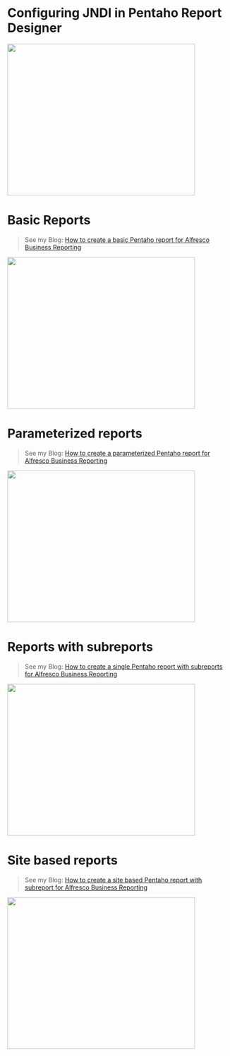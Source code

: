 

# Configuring JNDI in Pentaho Report Designer #

<a href='http://www.youtube.com/watch?feature=player_embedded&v=i-CzexrBzfg' target='_blank'><img src='http://img.youtube.com/vi/i-CzexrBzfg/0.jpg' width='425' height=344 /></a>

# Basic Reports #

> See my Blog: [How to create a basic Pentaho report for Alfresco Business Reporting](http://tpeelen.wordpress.com/2013/04/03/how-to-create-a-basic-pentaho-report-for-alfresco-business-reporting/)

<a href='http://www.youtube.com/watch?feature=player_embedded&v=qLxUhzAQAoU' target='_blank'><img src='http://img.youtube.com/vi/qLxUhzAQAoU/0.jpg' width='425' height=344 /></a>

# Parameterized reports #

> See my Blog: [How to create a parameterized Pentaho report for Alfresco Business Reporting](http://tpeelen.wordpress.com/2013/04/03/how-to-create-a-parameterized-pentaho-report-for-alfresco-business-reporting/)

<a href='http://www.youtube.com/watch?feature=player_embedded&v=UKgZd2WC7ls' target='_blank'><img src='http://img.youtube.com/vi/UKgZd2WC7ls/0.jpg' width='425' height=344 /></a>

# Reports with subreports #

> See my Blog: [How to create a single Pentaho report with subreports for Alfresco Business Reporting](http://tpeelen.wordpress.com/2013/04/04/how-to-create-a-single-pentaho-report-with-subreports-for-alfresco-business-reporting/)

<a href='http://www.youtube.com/watch?feature=player_embedded&v=OefWng9x8bw' target='_blank'><img src='http://img.youtube.com/vi/OefWng9x8bw/0.jpg' width='425' height=344 /></a>

# Site based reports #

> See my Blog: [How to create a site based Pentaho report with subreport for Alfresco Business Reporting](http://tpeelen.wordpress.com/2013/04/07/how-to-create-a-site-based-pentaho-report-with-sub-report-for-alfresco-business-reporting/)

<a href='http://www.youtube.com/watch?feature=player_embedded&v=7Bbza12s8UE' target='_blank'><img src='http://img.youtube.com/vi/7Bbza12s8UE/0.jpg' width='425' height=344 /></a>